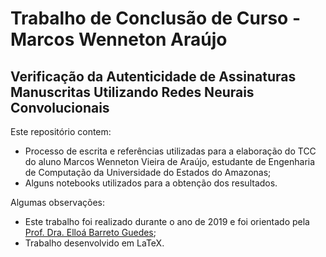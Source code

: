# Trabalho de Conclusão de Curso - Marcos Wenneton Araújo
## Verificação da Autenticidade de Assinaturas Manuscritas Utilizando Redes Neurais Convolucionais

Este repositório contem:

- Processo de escrita e referências utilizadas para a elaboração do TCC do aluno Marcos Wenneton Vieira de Araújo, estudante de Engenharia de Computação da Universidade do Estados do Amazonas;
- Alguns notebooks utilizados para a obtenção dos resultados.


Algumas observações:

- Este trabalho foi realizado durante o ano de 2019 e foi orientado pela [Prof. Dra. Elloá Barreto Guedes](https://github.com/elloa);
- Trabalho desenvolvido em LaTeX.
